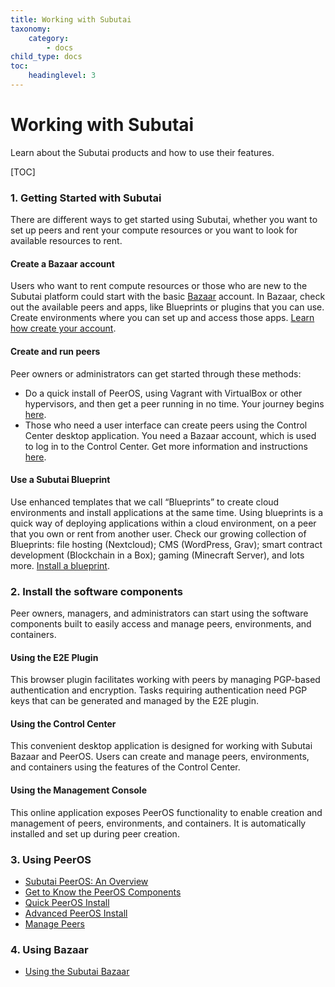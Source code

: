 ```yaml
---
title: Working with Subutai
taxonomy:
    category:
        - docs
child_type: docs
toc:
	headinglevel: 3
---
```


# Working with Subutai

Learn about the Subutai products and how to use their features.

[TOC]

### 1. <a name="getting-started"></a>Getting Started with Subutai

There are different ways to get started using Subutai, whether you want to set up peers and rent your compute resources or you want to look for available resources to rent.

#### Create a Bazaar account

Users who want to rent compute resources or those who are new to the Subutai platform could start with the basic [Bazaar](https://bazaar.subutai.io) account. In Bazaar, check out the available peers and apps, like Blueprints or plugins that you can use. Create environments where you can set up and access those apps. [Learn how create your account](using-bazaar#sign-up).

#### Create and run peers

Peer owners or administrators can get started through these methods:

- Do a quick install of PeerOS, using Vagrant with VirtualBox or other hypervisors, and then get a peer running in no time. Your journey begins [here](using-peeros).
- Those who need a user interface can create peers using the Control Center desktop application. You need a Bazaar account, which is used to log in to the Control Center. Get more information and instructions [here](using-bazaar#sign-up).

#### Use a Subutai Blueprint

Use enhanced templates that we call “Blueprints” to create cloud environments and install applications at the same time. Using blueprints is a quick way of deploying applications within a cloud environment, on a peer that you own or rent from another user. Check our growing collection of Blueprints: file hosting (Nextcloud); CMS (WordPress, Grav); smart contract development (Blockchain in a Box); gaming (Minecraft Server), and lots more. [Install a blueprint](using-blueprints).

### 2. Install the software components

Peer owners, managers, and administrators can start using the software components built to easily access and manage peers, environments, and containers.

#### Using the E2E Plugin

This browser plugin facilitates working with peers by managing PGP-based authentication and encryption. Tasks requiring authentication need PGP keys that can be generated and managed by the E2E plugin.

#### Using the Control Center
This convenient desktop application is designed for working with Subutai Bazaar and PeerOS. Users can create and manage peers, environments, and containers using the features of the Control Center.

#### Using the Management Console
This online application exposes PeerOS functionality to enable creation and management of peers, environments, and containers. It is automatically installed and set up during peer creation.  

### 3. Using PeerOS

- [Subutai PeerOS: An Overview](using-peeros#overview)    
- [Get to Know the PeerOS Components](using-peeros/peeros-components)    
- [Quick PeerOS Install](using-peeros/peeros-quick-install)
- [Advanced PeerOS Install](using-peeros/peeros-advanced-install)
- [Manage Peers](using-peeros/manage-peers)

### 4. Using Bazaar

- [Using the Subutai Bazaar](using-bazaar)